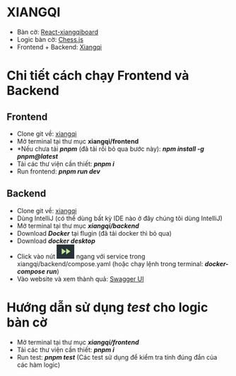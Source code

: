 # XIANGQI

-   Bàn cờ: <a href="https://github.com/012e/react-xiangqiboard">React-xiangqiboard</a>
-   Logic bàn cờ: <a href="https://github.com/012e/chess.js">Chess.js</a>
-   Frontend + Backend: <a href="https://github.com/012e/xiangqi">Xiangqi</a>

# Chi tiết cách chạy Frontend và Backend

## Frontend

-   Clone git về: <a href="https://github.com/012e/xiangqi">xiangqi</a>
-   Mở terminal tại thư mục **xiangqi/frontend**
-   \*Nếu chưa tải **_pnpm_** (đã tải rồi bỏ qua bước này):
    **_npm install -g pnpm@latest_**
-   Tải các thư viện cần thiết: **_pnpm i_**
-   Run frontend: **_pnpm run dev_**

## Backend

-   Clone git về: <a href="https://github.com/012e/xiangqi">xiangqi</a>
-   Dùng IntelliJ (có thể dùng bất kỳ IDE nào ở đây chúng tôi dùng IntelliJ)
-   Mở terminal tại thư mục **_xiangqi/backend_**
-   Download **_Docker_** tại flugin (đã tải docker thì bỏ qua)
-   Download **_docker desktop_**
-   Click vào nút ![alt text](image.png) ngang với service trong xiangqi/backend/compose.yaml (hoặc chạy lệnh trong terminal: **_docker-compose run_**)
-   Vào website và xem thành quả: <a href="http://localhost:8080/swagger-ui/index.html">Swagger UI</a>

# Hướng dẫn sử dụng _test_ cho logic bàn cờ

-   Mở terminal tại thư mục **_xiangqi/frontend_**
-   Tải các thư viện cần thiết: **_pnpm i_**
-   Run test: **_pnpm test_**
    (Các test sử dụng để kiểm tra tính đúng đắn của các hàm logic)
